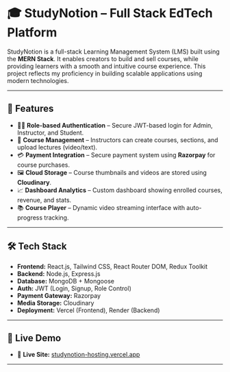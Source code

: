 # 🎓 StudyNotion – Full Stack EdTech Platform

StudyNotion is a full-stack Learning Management System (LMS) built using the **MERN Stack**. It enables creators to build and sell courses, while providing learners with a smooth and intuitive course experience. This project reflects my proficiency in building scalable applications using modern technologies.

---

## 🚀 Features

- 🧑‍🎓 **Role-based Authentication** – Secure JWT-based login for Admin, Instructor, and Student.
- 🧾 **Course Management** – Instructors can create courses, sections, and upload lectures (video/text).
- 💳 **Payment Integration** – Secure payment system using **Razorpay** for course purchases.
- 🖼️ **Cloud Storage** – Course thumbnails and videos are stored using **Cloudinary**.
- 📈 **Dashboard Analytics** – Custom dashboard showing enrolled courses, revenue, and stats.
- 📚 **Course Player** – Dynamic video streaming interface with auto-progress tracking.

---

## 🛠️ Tech Stack

- **Frontend:** React.js, Tailwind CSS, React Router DOM, Redux Toolkit
- **Backend:** Node.js, Express.js
- **Database:** MongoDB + Mongoose
- **Auth:** JWT (Login, Signup, Role Control)
- **Payment Gateway:** Razorpay
- **Media Storage:** Cloudinary
- **Deployment:** Vercel (Frontend), Render (Backend)

---

## 🔗 Live Demo 

- 🔴 **Live Site:** [studynotion-hosting.vercel.app](https://studynotion-hosting-rho.vercel.app/)


---


